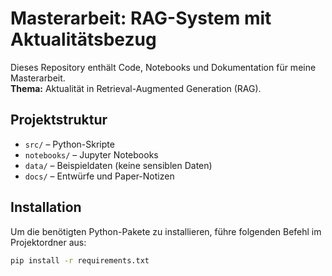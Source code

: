 # Masterarbeit: RAG-System mit Aktualitätsbezug

Dieses Repository enthält Code, Notebooks und Dokumentation für meine Masterarbeit.  
**Thema:** Aktualität in Retrieval-Augmented Generation (RAG).

## Projektstruktur
- `src/` – Python-Skripte
- `notebooks/` – Jupyter Notebooks
- `data/` – Beispieldaten (keine sensiblen Daten)
- `docs/` – Entwürfe und Paper-Notizen

## Installation
Um die benötigten Python-Pakete zu installieren, führe folgenden Befehl im Projektordner aus:

```bash
pip install -r requirements.txt
